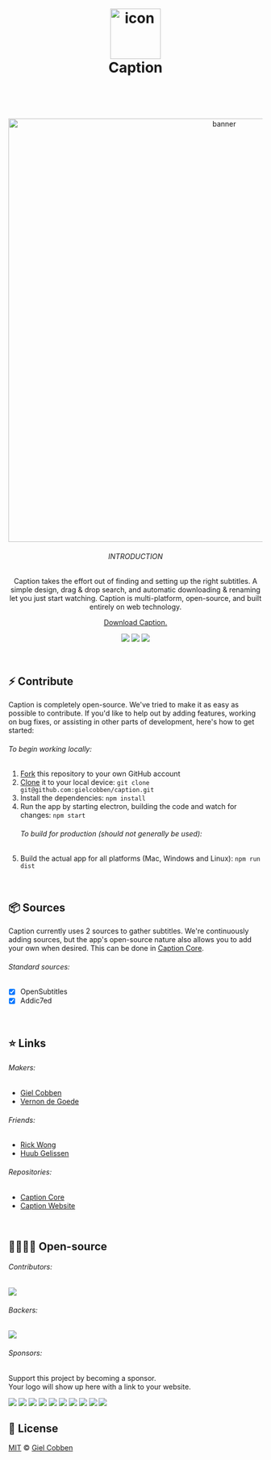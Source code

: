 <h1 align="center">
  <img src="https://gielcobben.com/github/caption/icon_256x256.png?v=2" width="100" alt="icon" draggable="false"><br>
  Caption
  <br>
  <br>
</h1>

<br>

<p align="center">  
  <img src="https://gielcobben.com/github/caption/github_cover.png" width="840" alt="banner" draggable="false">
  <br>
  <h6 align="center">INTRODUCTION</h6>
  <p align="center">Caption takes the effort out of finding and setting up the right subtitles. A simple design, drag & drop search, and automatic downloading & renaming let you just start watching. Caption is multi-platform, open-source, and built entirely on web technology.</p>
  <p align="center"><a href="https://getcaption.co">Download Caption.</a></p>
  <p align="center">
    <a href="#backers" alt="sponsors on Open Collective"><img src="https://opencollective.com/caption/backers/badge.svg" /></a> 
    <a href="#sponsors" alt="Sponsors on Open Collective"><img src="https://opencollective.com/caption/sponsors/badge.svg" /></a> 
    <a href="https://getcaption.co"><img src="https://img.shields.io/github/downloads/gielcobben/Caption/total.svg" /></a> 
  </p>
</p>

<br>

## ⚡️ Contribute

Caption is completely open-source. We've tried to make it as easy as possible to
contribute. If you'd like to help out by adding features, working on bug fixes,
or assisting in other parts of development, here's how to get started:

###### To begin working locally:

1. [Fork](https://help.github.com/articles/fork-a-repo/) this repository to your
   own GitHub account
2. [Clone](https://help.github.com/articles/cloning-a-repository/) it to your
   local device: `git clone git@github.com:gielcobben/caption.git`
3. Install the dependencies: `npm install`
4. Run the app by starting electron, building the code and watch for changes:
   `npm start`
   ###### To build for production (should not generally be used):
5. Build the actual app for all platforms (Mac, Windows and Linux): `npm run
   dist`

<br>

## 📦 Sources

Caption currently uses 2 sources to gather subtitles. We're continuously adding
sources, but the app's open-source nature also allows you to add your own when
desired. This can be done in
[Caption Core](https://github.com/gielcobben/caption-core).

###### Standard sources:

* [x] OpenSubtitles
* [x] Addic7ed

<br>

## ⭐️ Links

###### Makers:

* [Giel Cobben](https://github.com/gielcobben)
* [Vernon de Goede](https://github.com/vernondegoede)

###### Friends:

* [Rick Wong](https://github.com/RickWong)
* [Huub Gelissen](https://twitter.com/gelissenhuub)

###### Repositories:

* [Caption Core](https://github.com/gielcobben/caption-core)
* [Caption Website](https://github.com/gielcobben/getcaption.co)

<br>

## 👨‍👨‍👧‍👦 Open-source

###### Contributors:

<a href="https://github.com/gielcobben/caption/graphs/contributors"><img src="https://opencollective.com/caption/contributors.svg?width=890" /></a>

###### Backers:

<a href="https://opencollective.com/caption#backers" target="_blank"><img src="https://opencollective.com/caption/backers.svg?width=890"></a>

###### Sponsors:

Support this project by becoming a sponsor. <br> Your logo will show up here
with a link to your website.

<a href="https://opencollective.com/caption/sponsor/0/website" target="_blank">
<img src="https://opencollective.com/caption/sponsor/0/avatar.svg"></a>
<a href="https://opencollective.com/caption/sponsor/1/website" target="_blank">
<img src="https://opencollective.com/caption/sponsor/1/avatar.svg?v=2"></a>
<a href="https://opencollective.com/caption/sponsor/2/website" target="_blank">
<img src="https://opencollective.com/caption/sponsor/2/avatar.svg"></a>
<a href="https://opencollective.com/caption/sponsor/3/website" target="_blank">
<img src="https://opencollective.com/caption/sponsor/3/avatar.svg"></a>
<a href="https://opencollective.com/caption/sponsor/4/website" target="_blank">
<img src="https://opencollective.com/caption/sponsor/4/avatar.svg"></a>
<a href="https://opencollective.com/caption/sponsor/5/website" target="_blank">
<img src="https://opencollective.com/caption/sponsor/5/avatar.svg"></a>
<a href="https://opencollective.com/caption/sponsor/6/website" target="_blank">
<img src="https://opencollective.com/caption/sponsor/6/avatar.svg"></a>
<a href="https://opencollective.com/caption/sponsor/7/website" target="_blank">
<img src="https://opencollective.com/caption/sponsor/7/avatar.svg"></a>
<a href="https://opencollective.com/caption/sponsor/8/website" target="_blank">
<img src="https://opencollective.com/caption/sponsor/8/avatar.svg"></a>
<a href="https://opencollective.com/caption/sponsor/9/website" target="_blank">
<img src="https://opencollective.com/caption/sponsor/9/avatar.svg"></a>

## 🔑 License

[MIT](https://github.com/gielcobben/Caption/blob/master/LICENSE) ©
[Giel Cobben](https://twitter.com/gielcobben)
